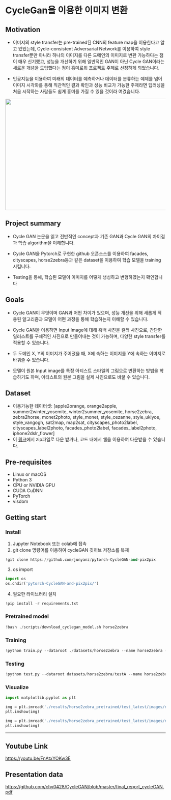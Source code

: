 # CycleGan을 이용한 이미지 변환



## Motivation

- 이미지의 style transfer는 pre-trained된 CNN의 feature map을 이용한다고 알고 있었는데, Cycle-consistent Adversarial Network를 이용하여 style transfer뿐만 아니라 하나의 이미지를 다른 도메인의 이미지로 변환 가능하다는 점이 매우 신기했고, 성능을 개선하기 위해 일반적인 GAN이 아닌 Cycle GAN이라는 새로운 개념을 도입했다는 점이 흥미로워 프로젝트 주제로 선정하게 되었습니다.

- 인공지능을 이용하여 미래의 데이터를 예측하거나 데이터를 분류하는 예제를 넘어 이미지 시각화를 통해 직관적인 결과 확인과 성능 비교가 가능한 주제라면 딥러닝을 처음 시작하는 사람들도 쉽게 흥미를 가질 수 있을 것이라 여겼습니다.
<p align="center"><img src="https://user-images.githubusercontent.com/47182864/82872135-93508200-9f6d-11ea-90d0-3c51b668c9a8.png" height="350px" width="650px"></p>




## Project summary

- Cycle GAN 논문을 읽고 전반적인 concept과 기존 GAN과 Cycle GAN의 차이점과 학습 algorithm을 이해합니다.

- Cycle GAN을 Pytorch로 구현한 github 오픈소스를 이용하여 facades, cityscapes, horse2zebra등과 같은 dataset을 이용하여 학습 모델을 training 시킵니다.

- Testing을 통해, 학습된 모델이 이미지를 어떻게 생성하고 변형하였는지 확인합니다



## Goals

- Cycle GAN이 무엇이며 GAN과 어떤 차이가 있으며, 성능 개선을 위해 새롭게 적용된 알고리즘과 모델이 어떤 과정을 통해 학습하는지 이해할 수 있습니다. 

- Cycle GAN을 이용하면 Input Image에 대해 흑백 사진을 컬러 사진으로, 간단한 일러스트를 구체적인 사진으로 만들어내는 것이 가능하며, 다양한 style transfer를  적용할 수 있습니다.

- 두 도메인 X, Y의 이미지가 주어졌을 때, X에 속하는 이미지를 Y에 속하는 이미지로 바꿔줄 수 있습니다.

- 모델이 원본 Input image를 특정 아티스트 스타일의 그림으로 변환하는 방법을 학습하기도 하며, 아티스트의 원본 그림을 실제 사진으로도 바꿀 수 있습니다.

## Dataset
- 이용가능한 데이터셋: [apple2orange, orange2apple, summer2winter_yosemite, winter2summer_yosemite, horse2zebra, zebra2horse, monet2photo, style_monet, style_cezanne, style_ukiyoe, style_vangogh, sat2map, map2sat, cityscapes_photo2label, cityscapes_label2photo, facades_photo2label, facades_label2photo, iphone2dslr_flower]
- 이 [링크](https://people.eecs.berkeley.edu/~taesung_park/CycleGAN/datasets/)에서 zip파일로 다운 받거나, 코드 내에서 쉘을 이용하여 다운받을 수 있습니다. 

## Pre-requisites
- Linux or macOS
- Python 3
- CPU or NVIDIA GPU
- CUDA CuDNN
- PyTorch
- visdom

## Getting start
### Install
1. Jupyter Notebook 또는 colab에 접속
2. git clone 명령어를 이용하여 cycleGAN 깃허브 저장소를 복제
```python
!git clone https://github.com/junyanz/pytorch-CycleGAN-and-pix2pix
```
3. os import
```python
import os
os.chdir('pytorch-CycleGAN-and-pix2pix/')
```
4. 필요한 라이브러리 설치
```python
!pip install -r requirements.txt
```
### Pretrained model 
```python
!bash ./scripts/download_cyclegan_model.sh horse2zebra
```

### Training
```python
!python train.py --dataroot ./datasets/horse2zebra --name horse2zebra --model cycle_gan
```

### Testing
```python
!python test.py --dataroot datasets/horse2zebra/testA --name horse2zebra_pretrained --model test --no_dropout
```

### Visualize
```python
import matplotlib.pyplot as plt

img = plt.imread('./results/horse2zebra_pretrained/test_latest/images/n02381460_1010_fake.png')
plt.imshow(img)
```
```python
img = plt.imread('./results/horse2zebra_pretrained/test_latest/images/n02381460_1010_real.png')
plt.imshow(img)
```

---

## Youtube Link
https://youtu.be/FnAtxYOKw3E

## Presentation data
https://github.com/chy0428/CycleGAN/blob/master/final_report_cycleGAN.pdf
